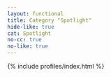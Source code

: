 ```yaml
---
layout: functional
title: Category "Spotlight"
hide-like: true
cat: Spotlight
no-cc: true
no-like: true
---
```

{% include profiles/index.html %}
